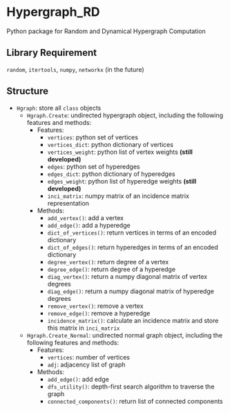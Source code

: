 # Hypergraph_RD
Python package for Random and Dynamical Hypergraph Computation

## Library Requirement
`random`, `itertools`, `numpy`, `networkx` (in the future)

## Structure
- `Hgraph`: store all `class` objects
  - `Hgraph.Create`: undirected hypergraph object, including the following features and methods:
    - Features:
        - `vertices`: python set of vertices
        - `vertices_dict`: python dictionary of vertices
        - `vertices_weight`: python list of vertex weights **(still developed)**
        - `edges`: python set of hyperedges
        - `edges_dict`: python dictionary of hyperedges
        - `edges_weight`: python list of hyperedge weights **(still developed)**
        - `inci_matrix`: numpy matrix of an incidence matrix representation
    - Methods:
        - `add_vertex()`: add a vertex
        - `add_edge()`: add a hyperedge
        - `dict_of_vertices()`: return vertices in terms of an encoded dictionary
        - `dict_of_edges()`: return hyperedges in terms of an encoded dictionary
        - `degree_vertex()`: return degree of a vertex
        - `degree_edge()`: return degree of a hyperedge
        - `diag_vertex()`: return a numpy diagonal matrix of vertex degrees
        - `diag_edge()`: return a numpy diagonal matrix of hyperedge degrees
        - `remove_vertex()`: remove a vertex
        - `remove_edge()`: remove a hyperedge
        - `incidence_matrix()`: calculate an incidence matrix and store this matrix in `inci_matrix`
  - `Hgraph.Create_Normal`: undirected normal graph object, including the following features and methods:
    - Features:
        - `vertices`: number of vertices
        - `adj`: adjacency list of graph
    - Methods:
        - `add_edge()`: add edge
        - `dfs_utility()`: depth-first search algorithm to traverse the graph
        - `connected_components()`: return list of connected components
